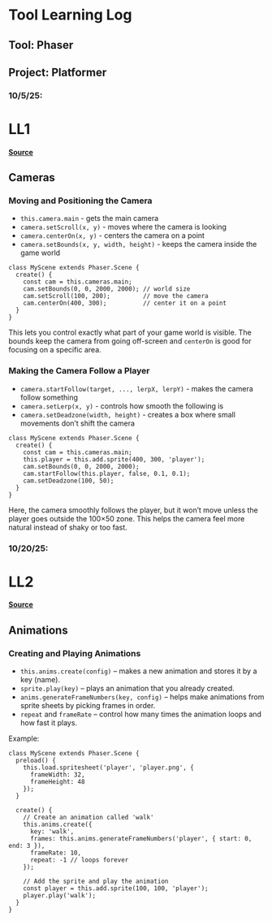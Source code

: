 # Tool Learning Log

## Tool: **Phaser**

## Project: **Platformer**

### 10/5/25:

# LL1
#### [Source](https://docs.phaser.io/phaser/concepts/cameras)

## Cameras

### Moving and Positioning the Camera
* `this.camera.main` - gets the main camera
* `camera.setScroll(x, y)` - moves where the camera is looking
* `camera.centerOn(x, y)` - centers the camera on a point
* `camera.setBounds(x, y, width, height)` - keeps the camera inside the game world

```language
class MyScene extends Phaser.Scene {
  create() {
    const cam = this.cameras.main;
    cam.setBounds(0, 0, 2000, 2000); // world size
    cam.setScroll(100, 200);         // move the camera
    cam.centerOn(400, 300);          // center it on a point
  }
}
```
This lets you control exactly what part of your game world is visible. The bounds keep the camera from going off-screen and `centerOn` is good for focusing on a specific area.

### Making the Camera Follow a Player
* `camera.startFollow(target, ..., lerpX, lerpY)` - makes the camera follow something
* `camera.setLerp(x, y)` - controls how smooth the following is
* `camera.setDeadzone(width, height)` - creates a box where small movements don’t shift the camera

```language
class MyScene extends Phaser.Scene {
  create() {
    const cam = this.cameras.main;
    this.player = this.add.sprite(400, 300, 'player');
    cam.setBounds(0, 0, 2000, 2000);
    cam.startFollow(this.player, false, 0.1, 0.1);
    cam.setDeadzone(100, 50);
  }
}
```
Here, the camera smoothly follows the player, but it won’t move unless the player goes outside the 100×50 zone. This helps the camera feel more natural instead of shaky or too fast.





<!-- 
* Links you used today (websites, videos, etc)
* Things you tried, progress you made, etc
* Challenges, a-ha moments, etc
* Questions you still have
* What you're going to try next
-->

### 10/20/25:

# LL2
#### [Source](https://docs.phaser.io/phaser/concepts/animations)

## Animations

### Creating and Playing Animations

* `this.anims.create(config)` – makes a new animation and stores it by a key (name).
* `sprite.play(key)` – plays an animation that you already created.
* `anims.generateFrameNumbers(key, config)` – helps make animations from sprite sheets by picking frames in order.
* `repeat` and `frameRate` – control how many times the animation loops and how fast it plays.

Example:

```language
class MyScene extends Phaser.Scene {
  preload() {
    this.load.spritesheet('player', 'player.png', {
      frameWidth: 32,
      frameHeight: 48
    });
  }

  create() {
    // Create an animation called 'walk'
    this.anims.create({
      key: 'walk',
      frames: this.anims.generateFrameNumbers('player', { start: 0, end: 3 }),
      frameRate: 10,
      repeat: -1 // loops forever
    });

    // Add the sprite and play the animation
    const player = this.add.sprite(100, 100, 'player');
    player.play('walk');
  }
}
```
